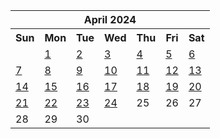 <table align="center" border="0" cellpadding="0" cellspacing="0" class="month">
 <tr>
  <th class="month" colspan="7">
   April 2024
  </th>
 </tr>
 <tr>
  <th class="sun">
   Sun
  </th>
  <th class="mon">
   Mon
  </th>
  <th class="tue">
   Tue
  </th>
  <th class="wed">
   Wed
  </th>
  <th class="thu">
   Thu
  </th>
  <th class="fri">
   Fri
  </th>
  <th class="sat">
   Sat
  </th>
 </tr>
 <tr>
  <td class="noday">
  </td>
  <td class="mon">
   <a href="20240401.py">
    1
   </a>
  </td>
  <td class="tue">
   <a href="20240402.py">
    2
   </a>
  </td>
  <td class="wed">
   <a href="20240403.py">
    3
   </a>
  </td>
  <td class="thu">
   <a href="20240404.py">
    4
   </a>
  </td>
  <td class="fri">
   <a href="20240405.py">
    5
   </a>
  </td>
  <td class="sat">
   <a href="20240406.py">
    6
   </a>
  </td>
 </tr>
 <tr>
  <td class="sun">
   <a href="20240407.py">
    7
   </a>
  </td>
  <td class="mon">
   <a href="20240408.py">
    8
   </a>
  </td>
  <td class="tue">
   <a href="20240409.py">
    9
   </a>
  </td>
  <td class="wed">
   <a href="20240410.py">
    10
   </a>
  </td>
  <td class="thu">
   <a href="20240411.py">
    11
   </a>
  </td>
  <td class="fri">
   <a href="20240412.py">
    12
   </a>
  </td>
  <td class="sat">
   <a href="20240413.py">
    13
   </a>
  </td>
 </tr>
 <tr>
  <td class="sun">
   <a href="20240414.py">
    14
   </a>
  </td>
  <td class="mon">
   <a href="20240415.py">
    15
   </a>
  </td>
  <td class="tue">
   <a href="20240416.py">
    16
   </a>
  </td>
  <td class="wed">
   <a href="20240417.py">
    17
   </a>
  </td>
  <td class="thu">
   <a href="20240418.py">
    18
   </a>
  </td>
  <td class="fri">
   <a href="20240419.py">
    19
   </a>
  </td>
  <td class="sat">
   <a href="20240420.py">
    20
   </a>
  </td>
 </tr>
 <tr>
  <td class="sun">
   <a href="20240421.py">
    21
   </a>
  </td>
  <td class="mon">
   <a href="20240422.py">
    22
   </a>
  </td>
  <td class="tue">
   <a href="20240423.py">
    23
   </a>
  </td>
  <td class="wed">
   <a href="20240424.py">
    24
   </a>
  </td>
  <td class="thu">
   25
  </td>
  <td class="fri">
   26
  </td>
  <td class="sat">
   27
  </td>
 </tr>
 <tr>
  <td class="sun">
   28
  </td>
  <td class="mon">
   29
  </td>
  <td class="tue">
   30
  </td>
  <td class="noday">
  </td>
  <td class="noday">
  </td>
  <td class="noday">
  </td>
  <td class="noday">
  </td>
 </tr>
</table>
